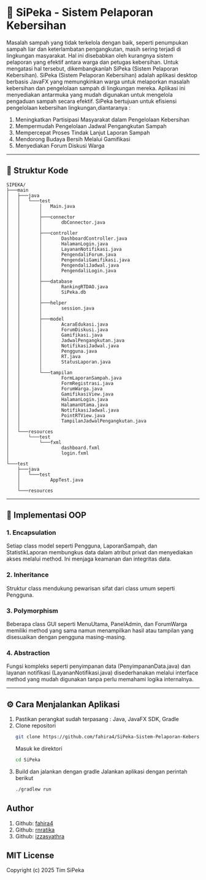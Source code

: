 # 📑 SiPeka - Sistem Pelaporan Kebersihan
Masalah sampah yang tidak terkelola dengan baik, seperti penumpukan sampah liar dan keterlambatan pengangkutan, masih sering terjadi di lingkungan masyarakat. Hal ini disebabkan oleh kurangnya sistem pelaporan yang efektif antara warga dan petugas kebersihan. Untuk mengatasi hal tersebut, dikembangkanlah SiPeka (Sistem Pelaporan Kebersihan). SiPeka (Sistem Pelaporan Kebersihan) adalah aplikasi desktop berbasis JavaFX yang memungkinkan warga untuk melaporkan masalah kebersihan dan pengelolaan sampah di lingkungan mereka. Aplikasi ini menyediakan antarmuka yang mudah digunakan untuk mengelola pengaduan sampah secara efektif. SiPeka bertujuan untuk efisiensi pengelolaan kebersihan lingkungan,diantaranya :
1.	Meningkatkan Partisipasi Masyarakat dalam Pengelolaan Kebersihan
2.	Mempermudah Pengelolaan Jadwal Pengangkutan Sampah
3.	Mempercepat Proses Tindak Lanjut Laporan Sampah
4.	Mendorong Budaya Bersih Melalui Gamifikasi
5.	Menyediakan Forum Diskusi Warga
---
## 📂 Struktur Kode
```
SIPEKA/
├───main
│   ├───java
│   │   └───test
│   │       │   Main.java
│   │       │
│   │       ├───connector
│   │       │       dbConnector.java
│   │       │
│   │       ├───controller
│   │       │       DashboardController.java
│   │       │       HalamanLogin.java
│   │       │       LayananNotifikasi.java
│   │       │       PengendaliForum.java
│   │       │       PengendaliGamifikasi.java
│   │       │       PengendaliJadwal.java
│   │       │       PengendaliLogin.java
│   │       │
│   │       ├───database
│   │       │       RankingRTDAO.java
│   │       │       SiPeka.db
│   │       │
│   │       ├───helper
│   │       │       session.java
│   │       │
│   │       ├───model
│   │       │       AcaraEdukasi.java
│   │       │       ForumDiskusi.java
│   │       │       Gamifikasi.java
│   │       │       JadwalPengangkutan.java
│   │       │       NotifikasiJadwal.java
│   │       │       Pengguna.java
│   │       │       RT.java
│   │       │       StatusLaporan.java
│   │       │
│   │       └───tampilan
│   │               FormLaporanSampah.java
│   │               FormRegistrasi.java
│   │               ForumWarga.java
│   │               GamifikasiView.java
│   │               HalamanLogin.java
│   │               HalamanUtama.java
│   │               NotifikasiJadwal.java
│   │               PointRTView.java
│   │               TampilanJadwalPengangkutan.java
│   │
│   └───resources
│       └───test
│           └───fxml
│                   dashboard.fxml
│                   login.fxml
│
└───test
    ├───java
    │   └───test
    │           AppTest.java
    │
    └───resources
```
---
## 🔎 Implementasi OOP
### 1. Encapsulation
Setiap class model seperti Pengguna, LaporanSampah, dan StatistikLaporan membungkus data dalam atribut privat dan menyediakan akses melalui method. Ini menjaga keamanan dan integritas data.

### 2. Inheritance
Struktur class mendukung pewarisan sifat dari class umum seperti Pengguna.

### 3. Polymorphism
Beberapa class GUI seperti MenuUtama, PanelAdmin, dan ForumWarga memiliki method yang sama namun menampilkan hasil atau tampilan yang disesuaikan dengan pengguna masing-masing.

### 4. Abstraction
Fungsi kompleks seperti penyimpanan data (PenyimpananData.java) dan layanan notifikasi (LayananNotifikasi.java) disederhanakan melalui interface method yang mudah digunakan tanpa perlu memahami logika internalnya.

---
## ⚙️ Cara Menjalankan Aplikasi
1. Pastikan perangkat sudah terpasang : Java, JavaFX SDK, Gradle
2. Clone repositori
   ```sh
   git clone https://github.com/fahira4/SiPeka-Sistem-Pelaporan-Kebersihan
   ```
   Masuk ke direktori
   ```sh
   cd SiPeka
   ```
3. Build dan jalankan dengan gradle
   Jalankan aplikasi dengan perintah berikut
   ```sh
   ./gradlew run
   ```
## Author
1. Github: [fahira4](https://github.com/fahira4)
2. Github: [rnratika](https://github.com/rnratika)
3. Github: [izzasyathra](https://github.com/izzasyathra)

## MIT License
Copyright (c) 2025 Tim SiPeka
